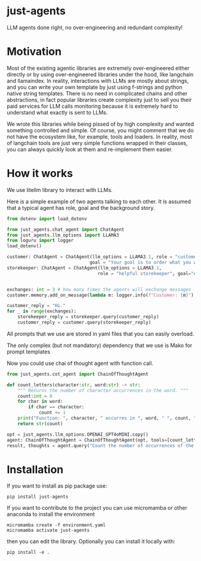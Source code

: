 # just-agents
LLM agents done right, no over-engineering and redundant complexity! 

# Motivation

Most of the existing agentic libraries are extremely over-engineered either directly or by using over-engineered libraries under the hood, like langchain and llamaindex.
In reality, interactions with LLMs are mostly about strings, and you can write your own template by just using f-strings and python native string templates. 
There is no need in complicated chains and other abstractions, in fact popular libraries create complexity just to sell you their paid services for LLM calls monitoring because it is extremely hard to understand what exactly is sent to LLMs.

We wrote this libraries while being pissed of by high complexity and wanted something controlled and simple.
Of course, you might comment that we do not have the ecosystem like, for example, tools and loaders. In reality, most of langchain tools are just very simple functions wrapped in their classes, you can always quickly look at them and re-implement them easier.

# How it works

We use litellm library to interact with LLMs. 

Here is a simple example of two agents talking to each other.
It is assumed that a typical agent has role, goal and the background story.

```python
from dotenv import load_dotenv

from just_agents.chat_agent import ChatAgent
from just_agents.llm_options import LLAMA3
from loguru import logger
load_dotenv()

customer: ChatAgent = ChatAgent(llm_options = LLAMA3.1, role = "customer at a shop",
                               goal = "Your goal is to order what you want, while speaking concisely and clearly", task="Find the best headphones!")
storekeeper: ChatAgent = ChatAgent(llm_options = LLAMA3.1,
                                  role = "helpful storekeeper", goal="earn profit by selling what customers need", task="sell to the customer")


exchanges: int = 3 # how many times the agents will exchange messages
customer.memory.add_on_message(lambda m: logger.info(f"Customer: {m}") if m.role == "user" else logger.info(f"Storekeeper: {m}"))

customer_reply = "Hi."
for _ in range(exchanges):
    storekeeper_reply = storekeeper.query(customer_reply)
    customer_reply = customer.query(storekeeper_reply)
```

All prompts that we use are stored in yaml files that you can easily overload.

The only complex (but not mandatory) dependency that we use is Mako for prompt templates

Now you could use chai of thought agent with function call.

```python
from just_agents.cot_agent import ChainOfThoughtAgent

def count_letters(character:str, word:str) -> str:
    """ Returns the number of character occurrences in the word. """
    count:int = 0
    for char in word:
        if char == character:
            count += 1
    print("Function: ", character, " occurres in ", word, " ", count, " times.")
    return str(count)

opt = just_agents.llm_options.OPENAI_GPT4oMINI.copy()
agent: ChainOfThoughtAgent = ChainOfThoughtAgent(opt, tools=[count_letters])
result, thoughts = agent.query("Count the number of occurrences of the letter ’L’ in the word - ’LOLLAPALOOZA’.")
```


# Installation

If you want to install as pip package use:
```
pip install just-agents
```

If you want to contribute to the project you can use micromamba or other anaconda to install the environment
```
micromamba create -f environment.yaml
micromamba activate just-agents
```
then you can edit the library. Optionally you can install it locally with:
```
pip install -e .
```
